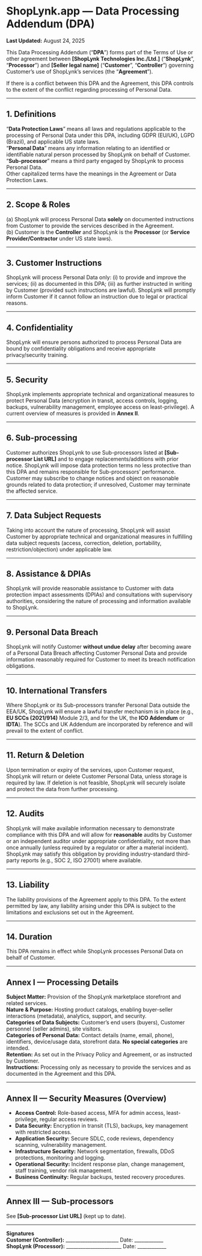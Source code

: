 # ShopLynk.app — Data Processing Addendum (DPA)
**Last Updated:** August 24, 2025

This Data Processing Addendum (“**DPA**”) forms part of the Terms of Use or other agreement between **[ShopLynk Technologies Inc./Ltd.]** (“**ShopLynk**”, “**Processor**”) and **[Seller legal name]** (“**Customer**”, “**Controller**”) governing Customer’s use of ShopLynk’s services (the “**Agreement**”).

If there is a conflict between this DPA and the Agreement, this DPA controls to the extent of the conflict regarding processing of Personal Data.

---

## 1. Definitions
“**Data Protection Laws**” means all laws and regulations applicable to the processing of Personal Data under this DPA, including GDPR (EU/UK), LGPD (Brazil), and applicable US state laws.  
“**Personal Data**” means any information relating to an identified or identifiable natural person processed by ShopLynk on behalf of Customer.  
“**Sub-processor**” means a third party engaged by ShopLynk to process Personal Data.  
Other capitalized terms have the meanings in the Agreement or Data Protection Laws.

---

## 2. Scope & Roles
(a) ShopLynk will process Personal Data **solely** on documented instructions from Customer to provide the services described in the Agreement.  
(b) Customer is the **Controller** and ShopLynk is the **Processor** (or **Service Provider/Contractor** under US state laws).

---

## 3. Customer Instructions
ShopLynk will process Personal Data only: (i) to provide and improve the services; (ii) as documented in this DPA; (iii) as further instructed in writing by Customer (provided such instructions are lawful). ShopLynk will promptly inform Customer if it cannot follow an instruction due to legal or practical reasons.

---

## 4. Confidentiality
ShopLynk will ensure persons authorized to process Personal Data are bound by confidentiality obligations and receive appropriate privacy/security training.

---

## 5. Security
ShopLynk implements appropriate technical and organizational measures to protect Personal Data (encryption in transit, access controls, logging, backups, vulnerability management, employee access on least-privilege). A current overview of measures is provided in **Annex II**.

---

## 6. Sub-processing
Customer authorizes ShopLynk to use Sub-processors listed at **[Sub-processor List URL]** and to engage replacements/additions with prior notice. ShopLynk will impose data protection terms no less protective than this DPA and remains responsible for Sub-processors’ performance. Customer may subscribe to change notices and object on reasonable grounds related to data protection; if unresolved, Customer may terminate the affected service.

---

## 7. Data Subject Requests
Taking into account the nature of processing, ShopLynk will assist Customer by appropriate technical and organizational measures in fulfilling data subject requests (access, correction, deletion, portability, restriction/objection) under applicable law.

---

## 8. Assistance & DPIAs
ShopLynk will provide reasonable assistance to Customer with data protection impact assessments (DPIAs) and consultations with supervisory authorities, considering the nature of processing and information available to ShopLynk.

---

## 9. Personal Data Breach
ShopLynk will notify Customer **without undue delay** after becoming aware of a Personal Data Breach affecting Customer Personal Data and provide information reasonably required for Customer to meet its breach notification obligations.

---

## 10. International Transfers
Where ShopLynk or its Sub-processors transfer Personal Data outside the EEA/UK, ShopLynk will ensure a lawful transfer mechanism is in place (e.g., **EU SCCs (2021/914)** Module 2/3, and for the UK, the **ICO Addendum** or **IDTA**). The SCCs and UK Addendum are incorporated by reference and will prevail to the extent of conflict.

---

## 11. Return & Deletion
Upon termination or expiry of the services, upon Customer request, ShopLynk will return or delete Customer Personal Data, unless storage is required by law. If deletion is not feasible, ShopLynk will securely isolate and protect the data from further processing.

---

## 12. Audits
ShopLynk will make available information necessary to demonstrate compliance with this DPA and will allow for **reasonable** audits by Customer or an independent auditor under appropriate confidentiality, not more than once annually (unless required by a regulator or after a material incident). ShopLynk may satisfy this obligation by providing industry-standard third-party reports (e.g., SOC 2, ISO 27001) where available.

---

## 13. Liability
The liability provisions of the Agreement apply to this DPA. To the extent permitted by law, any liability arising under this DPA is subject to the limitations and exclusions set out in the Agreement.

---

## 14. Duration
This DPA remains in effect while ShopLynk processes Personal Data on behalf of Customer.

---

## Annex I — Processing Details
**Subject Matter:** Provision of the ShopLynk marketplace storefront and related services.  
**Nature & Purpose:** Hosting product catalogs, enabling buyer-seller interactions (metadata), analytics, support, and security.  
**Categories of Data Subjects:** Customer’s end users (buyers), Customer personnel (seller admins), site visitors.  
**Categories of Personal Data:** Contact details (name, email, phone), identifiers, device/usage data, storefront data. **No special categories** are intended.  
**Retention:** As set out in the Privacy Policy and Agreement, or as instructed by Customer.  
**Instructions:** Processing only as necessary to provide the services and as documented in the Agreement and this DPA.

---

## Annex II — Security Measures (Overview)
- **Access Control:** Role-based access, MFA for admin access, least-privilege, regular access reviews.  
- **Data Security:** Encryption in transit (TLS), backups, key management with restricted access.  
- **Application Security:** Secure SDLC, code reviews, dependency scanning, vulnerability management.  
- **Infrastructure Security:** Network segmentation, firewalls, DDoS protections, monitoring and logging.  
- **Operational Security:** Incident response plan, change management, staff training, vendor risk management.  
- **Business Continuity:** Regular backups, tested recovery procedures.

---

## Annex III — Sub-processors
See **[Sub-processor List URL]** (kept up to date).

---

**Signatures**  
**Customer (Controller):** ______________________  Date: ____________  
**ShopLynk (Processor):** _______________________  Date: ____________
